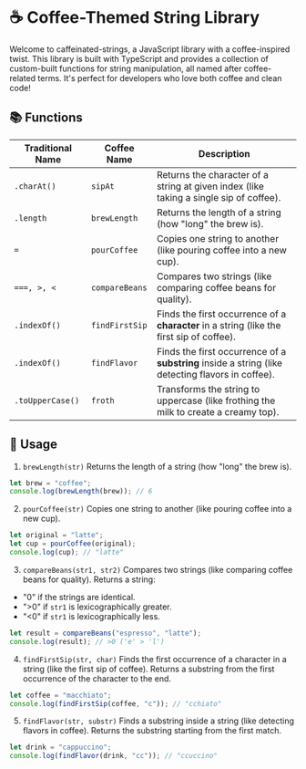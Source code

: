 # ☕ Coffee-Themed String Library

Welcome to caffeinated-strings, a JavaScript library with a coffee-inspired twist. This library is built with TypeScript and provides a collection of custom-built functions for string manipulation, all named after coffee-related terms. It's perfect for developers who love both coffee and clean code!

## 📚 Functions

| Traditional Name | Coffee Name    | Description                                                                                       |
| ---------------- | -------------- | ------------------------------------------------------------------------------------------------- |
| `.charAt()`      | `sipAt`        | Returns the character of a string at given index (like taking a single sip of coffee).            |
| `.length`        | `brewLength`   | Returns the length of a string (how "long" the brew is).                                          |
| `=`              | `pourCoffee`   | Copies one string to another (like pouring coffee into a new cup).                                |
| `===, >, <`      | `compareBeans` | Compares two strings (like comparing coffee beans for quality).                                   |
| `.indexOf()`     | `findFirstSip` | Finds the first occurrence of a **character** in a string (like the first sip of coffee).         |
| `.indexOf()`     | `findFlavor`   | Finds the first occurrence of a **substring** inside a string (like detecting flavors in coffee). |
| `.toUpperCase()` | `froth`        | Transforms the string to uppercase (like frothing the milk to create a creamy top).               |

## 🔧 Usage

1. `brewLength(str)`
   Returns the length of a string (how "long" the brew is).

```js
let brew = "coffee";
console.log(brewLength(brew)); // 6
```

2. `pourCoffee(str)`
   Copies one string to another (like pouring coffee into a new cup).

```js
let original = "latte";
let cup = pourCoffee(original);
console.log(cup); // "latte"
```

3. `compareBeans(str1, str2)`
   Compares two strings (like comparing coffee beans for quality). Returns a string:

- "0" if the strings are identical.
- ">0" if `str1` is lexicographically greater.
- "<0" if `str1` is lexicographically less.

```js
let result = compareBeans("espresso", "latte");
console.log(result); // >0 ('e' > 'l')
```

4. `findFirstSip(str, char)`
   Finds the first occurrence of a character in a string (like the first sip of coffee). Returns a substring from the first occurrence of the character to the end.

```js
let coffee = "macchiato";
console.log(findFirstSip(coffee, "c")); // "cchiato"
```

5. `findFlavor(str, substr)`
   Finds a substring inside a string (like detecting flavors in coffee). Returns the substring starting from the first match.

```js
let drink = "cappuccino";
console.log(findFlavor(drink, "cc")); // "ccuccino"
```
